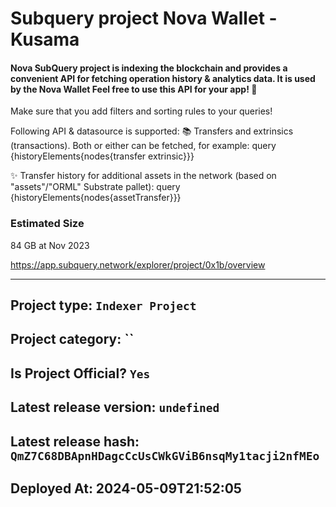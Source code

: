 # Subquery project Nova Wallet - Kusama
####  Nova SubQuery project is indexing the blockchain and provides a convenient API for fetching operation history & analytics data. It is used by the Nova Wallet Feel free to use this API for your app! 💖

Make sure that you add filters and sorting rules to your queries!

Following API & datasource is supported: 📚 Transfers and extrinsics (transactions). Both or either can be fetched, for example: query {historyElements{nodes{transfer extrinsic}}}

✨ Transfer history for additional assets in the network (based on "assets"/"ORML" Substrate pallet): query {historyElements{nodes{assetTransfer}}}

### Estimated Size
84 GB at Nov 2023

https://app.subquery.network/explorer/project/0x1b/overview
____

## Project type: `Indexer Project`

## Project category: ``

## Is Project Official? `Yes`

## Latest release version: `undefined`

## Latest release hash: `QmZ7C68DBApnHDagcCcUsCWkGViB6nsqMy1tacji2nfMEo`

## Deployed At: 2024-05-09T21:52:05